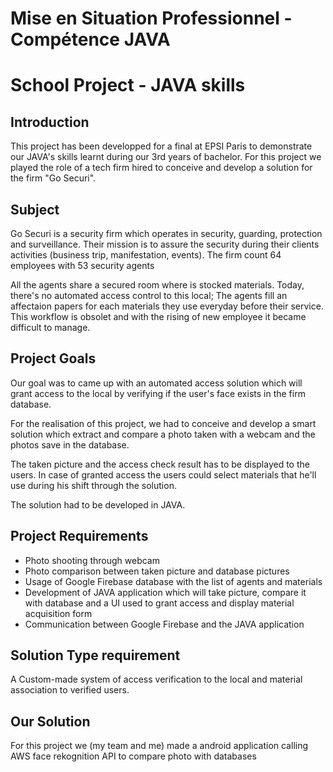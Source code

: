 # Mise en Situation Professionnel - Compétence JAVA
# School Project - JAVA skills

## Introduction
This project has been developped for a final at EPSI Paris to demonstrate our JAVA's skills learnt during our 3rd years of bachelor. For this project we played the role of a tech firm hired to conceive and develop a solution for the firm "Go Securi".

## Subject

Go Securi is a security firm which operates in security, guarding, protection and surveillance. Their mission is to assure the security during their clients activities (business trip, manifestation, events).
The firm count 64 employees with 53 security agents

All the agents share a secured room where is stocked materials. Today, there's no automated access control to this local; The agents fill an affectaion papers for each materials they use everyday before their service. This workflow is obsolet and with the rising of new employee it became difficult to manage.

## Project Goals

Our goal was to came up with an automated access solution which will grant access to the local by verifying if the user's face exists in the firm database.

For the realisation of this project, we had to conceive and develop a smart solution which extract and compare a photo taken with a webcam and the photos save in the database.

The taken picture and the access check result has to be displayed to the users. In case of granted access the users could select materials that he'll use during his shift through the solution.

The solution had to be developed in JAVA.


## Project Requirements

* Photo shooting through webcam
* Photo comparison between taken picture and database pictures
* Usage of Google Firebase database with the list of agents and materials
* Development of JAVA application which will take picture, compare it with database and a UI used to grant access and display material acquisition form
* Communication between Google Firebase and the JAVA application

## Solution Type requirement
A Custom-made system of access verification to the local and material association to verified users.


## Our Solution
For this project we (my team and me) made a android application calling AWS face rekognition API to compare photo with databases
